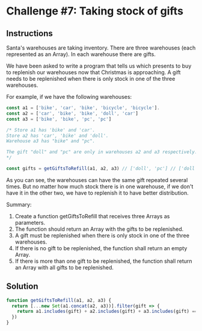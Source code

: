 # Challenge #7: Taking stock of gifts

## Instructions

Santa's warehouses are taking inventory. There are three warehouses (each represented as an Array). In each warehouse there are gifts.

We have been asked to write a program that tells us which presents to buy to replenish our warehouses now that Christmas is approaching. A gift needs to be replenished when there is only stock in one of the three warehouses.

For example, if we have the following warehouses:

```js
const a1 = ['bike', 'car', 'bike', 'bicycle', 'bicycle'].
const a2 = ['car', 'bike', 'bike', 'doll', 'car']
const a3 = ['bike', 'bike', 'pc', 'pc']

/* Store a1 has 'bike' and 'car'.
Store a2 has 'car', 'bike' and 'doll'.
Warehouse a3 has "bike" and "pc".

The gift "doll" and "pc" are only in warehouses a2 and a3 respectively.
*/

const gifts = getGiftsToRefill(a1, a2, a3) // ['doll', 'pc'] // ['doll', 'pc'] // ['doll', 'pc'] // ['pc'].
```
As you can see, the warehouses can have the same gift repeated several times. But no matter how much stock there is in one warehouse, if we don't have it in the other two, we have to replenish it to have better distribution.

Summary:

1. Create a function getGiftsToRefill that receives three Arrays as parameters.
2. The function should return an Array with the gifts to be replenished.
3. A gift must be replenished when there is only stock in one of the three warehouses.
4. If there is no gift to be replenished, the function shall return an empty Array.
5. If there is more than one gift to be replenished, the function shall return an Array with all gifts to be replenished.

## Solution

```js
function getGiftsToRefill(a1, a2, a3) {
  return [...new Set(a1.concat(a2, a3))].filter(gift => {
    return a1.includes(gift) + a2.includes(gift) + a3.includes(gift) === 1
  })
}
```
